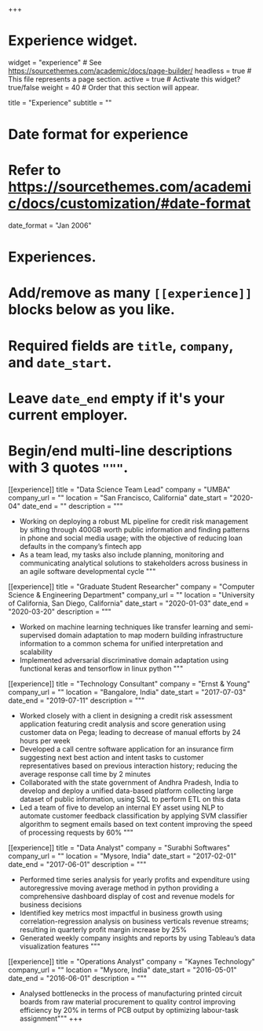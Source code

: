 +++
# Experience widget.
widget = "experience"  # See https://sourcethemes.com/academic/docs/page-builder/
headless = true  # This file represents a page section.
active = true  # Activate this widget? true/false
weight = 40  # Order that this section will appear.

title = "Experience"
subtitle = ""

# Date format for experience
#   Refer to https://sourcethemes.com/academic/docs/customization/#date-format
date_format = "Jan 2006"

# Experiences.
#   Add/remove as many `[[experience]]` blocks below as you like.
#   Required fields are `title`, `company`, and `date_start`.
#   Leave `date_end` empty if it's your current employer.
#   Begin/end multi-line descriptions with 3 quotes `"""`.


[[experience]]
  title = "Data Science Team Lead"
  company = "UMBA"
  company_url = ""
  location = "San Francisco, California"
  date_start = "2020-04"
  date_end = ""
  description = """
  
*	Working on deploying a robust ML pipeline for credit risk management by sifting through 400GB worth public information and finding patterns in phone and social media usage; with the objective of reducing loan defaults in the company’s fintech app
*	As a team lead, my tasks also include planning, monitoring and communicating analytical solutions to stakeholders across business in an agile software developmental cycle
  """
  

[[experience]]
  title = "Graduate Student Researcher"
  company = "Computer Science & Engineering Department"
  company_url = ""
  location = "University of California, San Diego, California"
  date_start = "2020-01-03"
  date_end = "2020-03-20"
  description = """
  
*	Worked on machine learning techniques like transfer learning and semi-supervised domain adaptation to map modern building infrastructure information to a common schema for unified interpretation and scalability
*	Implemented adversarial discriminative domain adaptation using functional keras and tensorflow in linux python
  """





[[experience]]
  title = "Technology Consultant"
  company = "Ernst & Young"
  company_url = ""
  location = "Bangalore, India"
  date_start = "2017-07-03"
  date_end = "2019-07-11"
  description = """
  
*	Worked closely with a client in designing a credit risk assessment application featuring credit analysis and score generation using customer data on Pega; leading to decrease of manual efforts by 24 hours per week
* Developed a call centre software application for an insurance firm suggesting next best action and intent tasks to customer representatives based on previous interaction history; reducing the average response call time by 2 minutes 
*	Collaborated with the state government of Andhra Pradesh, India to develop and deploy a unified data-based platform collecting large dataset of public information, using SQL to perform ETL on this data
*	Led a team of five to develop an internal EY asset using NLP to automate customer feedback classification by applying SVM classifier algorithm to segment emails based on text content improving the speed of processing requests by 60%
  """

[[experience]]
  title = "Data Analyst"
  company = "Surabhi Softwares"
  company_url = ""
  location = "Mysore, India"
  date_start = "2017-02-01"
  date_end = "2017-06-01"
  description = """
  
*	Performed time series analysis for yearly profits and expenditure using autoregressive moving average method in python providing a comprehensive dashboard display of cost and revenue models for business decisions
*	Identified key metrics most impactful in business growth using correlation-regression analysis on business verticals revenue streams; resulting in quarterly profit margin increase by 25%
*	Generated weekly company insights and reports by using Tableau’s data visualization features 
  """

[[experience]]
  title = "Operations Analyst"
  company = "Kaynes Technology"
  company_url = ""
  location = "Mysore, India"
  date_start = "2016-05-01"
  date_end = "2016-06-01"
  description = """
  
* Analysed bottlenecks in the process of manufacturing printed circuit boards from raw material procurement to quality control improving efficiency by 20% in terms of PCB output by optimizing labour-task assignment"""
+++
